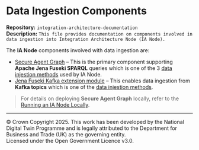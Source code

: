 # Data Ingestion Components

**Repository:** `integration-architecture-documentation`  
**Description:** `This file provides documentation on components involved in data ingestion into Integration Architecture Node (IA Node). `  
<!-- SPDX-License-Identifier: OGL-UK-3.0 --> 

The **IA Node** components involved with data ingestion are:  
- [Secure Agent Graph](https://github.com/National-Digital-Twin/secure-agent-graph) – This is the primary component supporting **Apache Jena Fuseki SPARQL** queries which is one of the 3 [data injestion methods](./data-ingestion-methods.md) used by IA Node.  
- [Jena Fuseki Kafka extension module](https://github.com/National-Digital-Twin/jena-fuseki-kafka) – This enables data ingestion from **Kafka topics** which is one of the [data injestion methods](./data-ingestion-methods.md).  

> For details on deploying **Secure Agent Graph** locally, refer to the [Running an IA Node Locally](../Deployment/deployment-local.md).  

---

© Crown Copyright 2025. This work has been developed by the National Digital Twin Programme and is legally attributed to the Department for Business and Trade (UK) as the governing entity.  
Licensed under the Open Government Licence v3.0.  
